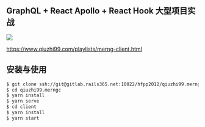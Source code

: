 ## GraphQL + React Apollo + React Hook 大型项目实战

![](https://rails365.oss-cn-shenzhen.aliyuncs.com/uploads/playlist/image/64/2019/3e564927b836801be31fc00d74ddc260.jpg)

https://www.qiuzhi99.com/playlists/merng-client.html

## 安装与使用

```bash
$ git clone ssh://git@gitlab.rails365.net:10022/hfpp2012/qiuzhi99.merngc.git
$ cd qiuzhi99.merngc
$ yarn install
$ yarn serve
$ cd client
$ yarn install
$ yarn start
```
